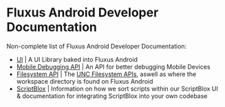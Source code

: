 # Fluxus Android Developer Documentation
Non-complete list of Fluxus Android Developer Documentation:
- [UI](/Developers/UI/README.md) | A UI Library baked into Fluxus Android
- [Mobile Debugging API](/Developers/Debugging%20API.md) | An API for better debugging Mobile Devices
- [Filesystem API](/Developers/Filesystem.md) | The [UNC Filesystem APIs](https://github.com/unified-naming-convention/NamingStandard/blob/main/api/filesystem.md), aswell as where the workspace directory is found on Fluxus Android
- [ScriptBlox](/Developers/ScriptBlox/ScriptBlox.md) | Information on how we sort scripts within our ScriptBlox UI & documentation for integrating ScriptBlox into your own codebase
